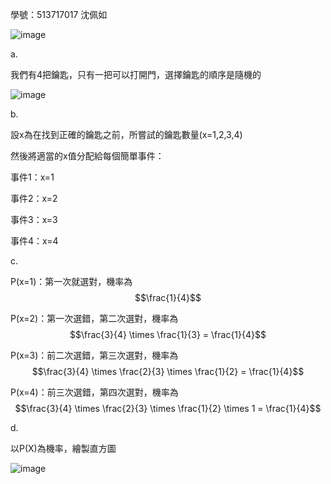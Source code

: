 學號：513717017 沈佩如

![image](https://github.com/user-attachments/assets/4d0ce749-b8e1-4821-8e0a-45722e957ee8)

a.

我們有4把鑰匙，只有一把可以打開門，選擇鑰匙的順序是隨機的

![image](https://github.com/user-attachments/assets/b8148927-46cd-4451-9ba1-da36674dad24)

b.

設x為在找到正確的鑰匙之前，所嘗試的鑰匙數量(x=1,2,3,4)

然後將適當的x值分配給每個簡單事件：

事件1：x=1

事件2：x=2

事件3：x=3

事件4：x=4

c.

P(x=1)：第一次就選對，機率為 $$\frac{1}{4}$$

P(x=2)：第一次選錯，第二次選對，機率為 $$\frac{3}{4} \times \frac{1}{3} = \frac{1}{4}$$

P(x=3)：前二次選錯，第三次選對，機率為 $$\frac{3}{4} \times \frac{2}{3} \times \frac{1}{2} = \frac{1}{4}$$

P(x=4)：前三次選錯，第四次選對，機率為 $$\frac{3}{4} \times \frac{2}{3} \times \frac{1}{2} \times 1  = \frac{1}{4}$$

d.

以P(X)為機率，繪製直方圖

![image](https://github.com/user-attachments/assets/ff760372-00c1-49ee-b1fa-1fa6f1f8d276)




